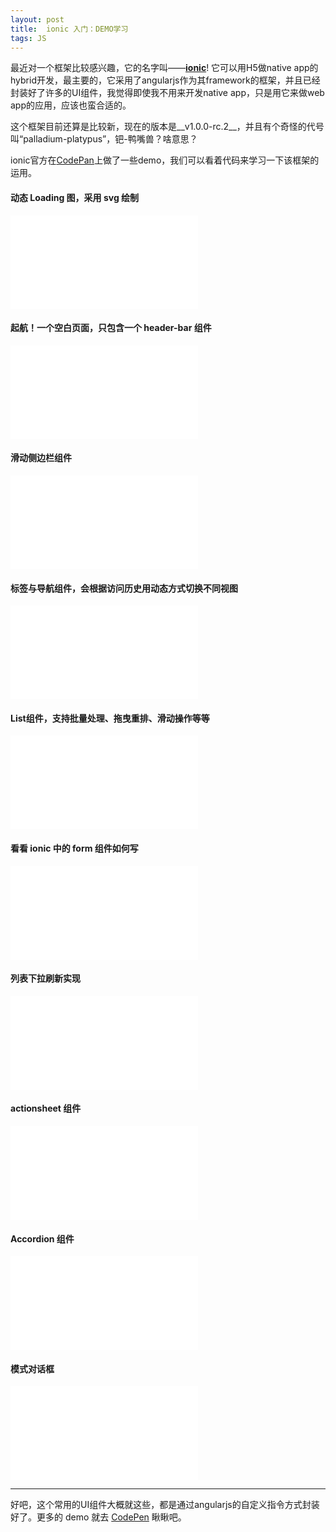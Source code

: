 ```yaml
---
layout: post
title:  ionic 入门：DEMO学习
tags: JS
---
```

最近对一个框架比较感兴趣，它的名字叫——[__ionic__](http://ionicframework.com/)! 它可以用H5做native app的hybrid开发，最主要的，它采用了angularjs作为其framework的框架，并且已经封装好了许多的UI组件，我觉得即使我不用来开发native app，只是用它来做web app的应用，应该也蛮合适的。

这个框架目前还算是比较新，现在的版本是__v1.0.0-rc.2__，并且有个奇怪的代号叫“palladium-platypus”，钯-鸭嘴兽？啥意思？

<!--more-->
ionic官方在[CodePan](http://codepen.io/ionic/public-list/)上做了一些demo，我们可以看着代码来学习一下该框架的运用。

#### 动态 Loading 图，采用 svg 绘制
<iframe class="codepan-mobile" scrolling='no' src='//codepen.io/ionic/embed/OPaxME/?height=490&theme-id=13933' frameborder='no' allowtransparency='true' allowfullscreen='true'></iframe>

#### 起航！一个空白页面，只包含一个 header-bar 组件
<iframe class="codepan-mobile" scrolling='no' src='//codepen.io/ionic/embed/Qwpxer/?height=490&theme-id=13933' frameborder='no' allowtransparency='true' allowfullscreen='true'></iframe>

#### 滑动侧边栏组件
<iframe class="codepan-mobile" scrolling='no' src='//codepen.io/ionic/embed/QwamEW/?height=490&theme-id=13933' frameborder='no' allowtransparency='true' allowfullscreen='true'></iframe>

#### 标签与导航组件，会根据访问历史用动态方式切换不同视图
<iframe class="codepan-mobile" scrolling='no' src='//codepen.io/ionic/embed/odqCz/?height=490&theme-id=13933' frameborder='no' allowtransparency='true' allowfullscreen='true'></iframe>

#### List组件，支持批量处理、拖曳重排、滑动操作等等
<iframe class="codepan-mobile" scrolling='no' src='//codepen.io/ionic/embed/JsHjf/?height=490&theme-id=13933' frameborder='no' allowtransparency='true' allowfullscreen='true'></iframe>

#### 看看 ionic 中的 form 组件如何写
<iframe class="codepan-mobile" scrolling='no' src='//codepen.io/ionic/embed/CbBsA/?height=490&theme-id=13933' frameborder='no' allowtransparency='true' allowfullscreen='true'></iframe>

#### 列表下拉刷新实现
<iframe class="codepan-mobile" scrolling='no' src='//codepen.io/ionic/embed/mqolp/?height=490&theme-id=13933' frameborder='no' allowtransparency='true' allowfullscreen='true'></iframe>

#### actionsheet 组件
<iframe class="codepan-mobile" scrolling='no' src='//codepen.io/ionic/embed/jLylA/?height=490&theme-id=13933' frameborder='no' allowtransparency='true' allowfullscreen='true'></iframe>

#### Accordion 组件
<iframe class="codepan-mobile" scrolling='no' src='//codepen.io/ionic/embed/uJkCz/?height=490&theme-id=13933' frameborder='no' allowtransparency='true' allowfullscreen='true'></iframe>

#### 模式对话框
<iframe class="codepan-mobile" scrolling='no' src='//codepen.io/ionic/embed/gblny/?height=490&theme-id=13933' frameborder='no' allowtransparency='true' allowfullscreen='true'></iframe>

<hr>

好吧，这个常用的UI组件大概就这些，都是通过angularjs的自定义指令方式封装好了。更多的 demo 就去 [CodePen](http://codepen.io/ionic/public-list/) 瞅瞅吧。
